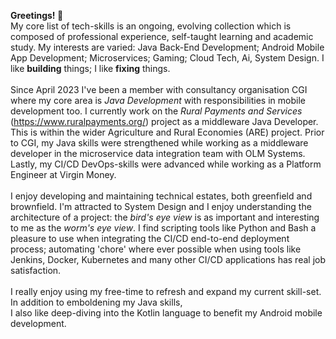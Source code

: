 <b>Greetings! 👋</b>
<br/>
My core list of tech-skills is an ongoing, evolving collection which is composed of professional
experience, self-taught learning and academic study. My interests are varied: Java Back-End Development; 
Android Mobile App Development; Microservices; Gaming; Cloud Tech, Ai, System Design. I like **building** things; I like
**fixing** things.
<br/>
<br/>
Since April 2023 I've been a member with consultancy organisation CGI where my core area is *Java Development* with 
responsibilities in mobile development too. I currently work on the *Rural Payments and Services* 
(https://www.ruralpayments.org/) project as a middleware Java Developer. This is within the wider Agriculture and Rural 
Economies (ARE) project. Prior to CGI, my Java skills were strengthened while working as a middleware developer in the 
microservice data integration team with OLM Systems. Lastly, my CI/CD DevOps-skills were advanced while working as a 
Platform Engineer at Virgin Money.
<br />
<br />
I enjoy developing and maintaining technical estates, both greenfield and brownfield. I'm attracted to System Design and 
I enjoy understanding the architecture of a project: the *bird's eye view* is as important and interesting to me as the 
*worm's eye view*. I find scripting tools like Python and Bash a pleasure to use when integrating the CI/CD 
end-to-end deployment process; automating 'chore' where ever possible when using tools like Jenkins, Docker, 
Kubernetes and many other CI/CD applications has real job satisfaction.
<br />
<br />
I really enjoy using my free-time to refresh and expand my current skill-set. In addition to emboldening my Java skills,  
I also like deep-diving into the Kotlin language to benefit my Android mobile development.


